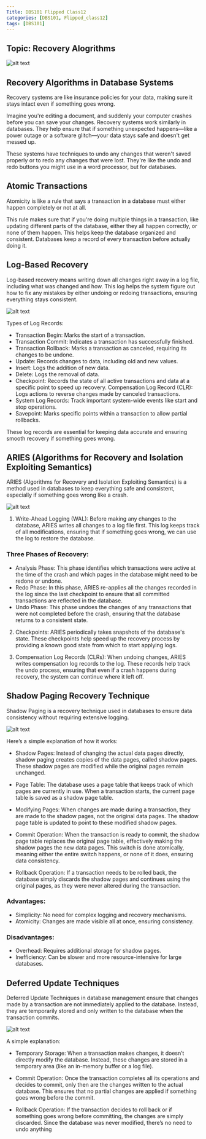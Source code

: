 ```yaml
---
Title: DBS101 Flipped Class12
categories: [DBS101, Flipped_class12]
tags: [DBS101]
---
```

## Topic: Recovery Alogrithms

![alt text](../flip12/hello.gif)

## Recovery Algorithms in Database Systems

Recovery systems are like insurance policies for your data, making sure it stays intact even if something goes wrong.

Imagine you're editing a document, and suddenly your computer crashes before you can save your changes. Recovery systems work similarly in databases. They help ensure that if something unexpected happens—like a power outage or a software glitch—your data stays safe and doesn't get messed up.

These systems have techniques to undo any changes that weren't saved properly or to redo any changes that were lost. They're like the undo and redo buttons you might use in a word processor, but for databases.

## Atomic Transactions

Atomicity is like a rule that says a transaction in a database must either happen completely or not at all.

This rule makes sure that if you're doing multiple things in a transaction, like updating different parts of the database, either they all happen correctly, or none of them happen. This helps keep the database organized and consistent. Databases keep a record of every transaction before actually doing it. 

## Log-Based Recovery

Log-based recovery means writing down all changes right away in a log file, including what was changed and how. This log helps the system figure out how to fix any mistakes by either undoing or redoing transactions, ensuring everything stays consistent.

![alt text](../flip12/logo.jpeg)

Types of Log Records:

* Transaction Begin: Marks the start of a transaction.
* Transaction Commit: Indicates a transaction has successfully finished.
* Transaction Rollback: Marks a transaction as canceled, requiring its changes to be undone.
* Update: Records changes to data, including old and new values.
* Insert: Logs the addition of new data.
* Delete: Logs the removal of data.
* Checkpoint: Records the state of all active transactions and data at a specific point to speed up recovery.
Compensation Log Record (CLR): Logs actions to reverse changes made by canceled transactions.
* System Log Records: Track important system-wide events like start and stop operations.
* Savepoint: Marks specific points within a transaction to allow partial rollbacks.

These log records are essential for keeping data accurate and ensuring smooth recovery if something goes wrong.

## ARIES (Algorithms for Recovery and Isolation Exploiting Semantics)

ARIES (Algorithms for Recovery and Isolation Exploiting Semantics) is a method used in databases to keep everything safe and consistent, especially if something goes wrong like a crash. 

![alt text](../flip12/aires.png)

1. Write-Ahead Logging (WAL): Before making any changes to the database, ARIES writes all changes to a log file first. This log keeps track of all modifications, ensuring that if something goes wrong, we can use the log to restore the database.

### Three Phases of Recovery:

* Analysis Phase: This phase identifies which transactions were active at the time of the crash and which pages in the database might need to be redone or undone.
* Redo Phase: In this phase, ARIES re-applies all the changes recorded in the log since the last checkpoint to ensure that all committed transactions are reflected in the database.
* Undo Phase: This phase undoes the changes of any transactions that were not completed before the crash, ensuring that the database returns to a consistent state.

2. Checkpoints: ARIES periodically takes snapshots of the database's state. These checkpoints help speed up the recovery process by providing a known good state from which to start applying logs.

3. Compensation Log Records (CLRs): When undoing changes, ARIES writes compensation log records to the log. These records help track the undo process, ensuring that even if a crash happens during recovery, the system can continue where it left off.

## Shadow Paging Recovery Technique

Shadow Paging is a recovery technique used in databases to ensure data consistency without requiring extensive logging. 

![alt text](../flip12/shadow.png)

Here’s a simple explanation of how it works:

* Shadow Pages: Instead of changing the actual data pages directly, shadow paging creates copies of the data pages, called shadow pages. These shadow pages are modified while the original pages remain unchanged.

* Page Table: The database uses a page table that keeps track of which pages are currently in use. When a transaction starts, the current page table is saved as a shadow page table.

* Modifying Pages: When changes are made during a transaction, they are made to the shadow pages, not the original data pages. The shadow page table is updated to point to these modified shadow pages.

* Commit Operation: When the transaction is ready to commit, the shadow page table replaces the original page table, effectively making the shadow pages the new data pages. This switch is done atomically, meaning either the entire switch happens, or none of it does, ensuring data consistency.

* Rollback Operation: If a transaction needs to be rolled back, the database simply discards the shadow pages and continues using the original pages, as they were never altered during the transaction.

### Advantages:

* Simplicity: No need for complex logging and recovery mechanisms.
* Atomicity: Changes are made visible all at once, ensuring consistency.

### Disadvantages:

* Overhead: Requires additional storage for shadow pages.
* Inefficiency: Can be slower and more resource-intensive for large databases.

## Deferred Update Techniques

Deferred Update Techniques in database management ensure that changes made by a transaction are not immediately applied to the database. Instead, they are temporarily stored and only written to the database when the transaction commits.

![alt text](../flip12/deffur.png)

A simple explanation:

* Temporary Storage: When a transaction makes changes, it doesn’t directly modify the database. Instead, these changes are stored in a temporary area (like an in-memory buffer or a log file).

* Commit Operation: Once the transaction completes all its operations and decides to commit, only then are the changes written to the actual database. This ensures that no partial changes are applied if something goes wrong before the commit.

* Rollback Operation: If the transaction decides to roll back or if something goes wrong before committing, the changes are simply discarded. Since the database was never modified, there’s no need to undo anything


